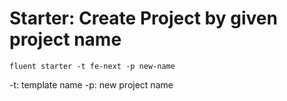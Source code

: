 # Starter: Create Project by given project name

```shell
fluent starter -t fe-next -p new-name
```

-t: template name
-p: new project name